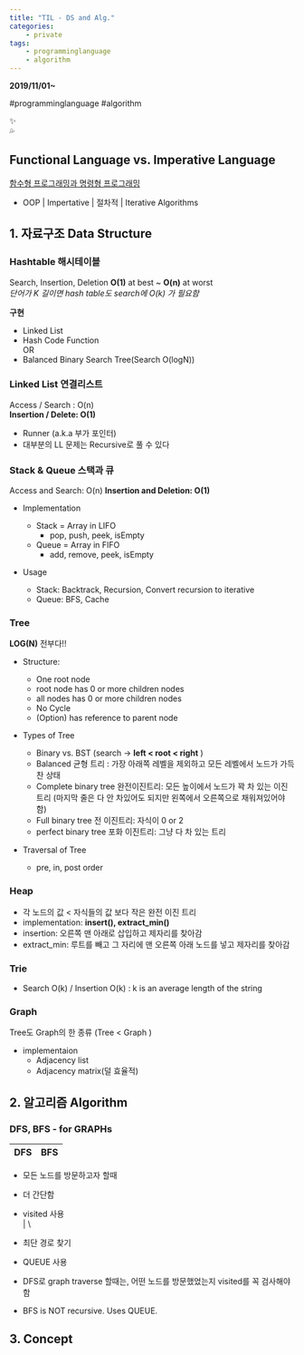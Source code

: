 ```yaml
---
title: "TIL - DS and Alg."
categories: 
    - private
tags: 
    - programminglanguage
    - algorithm
---
```


**2019/11/01~**
  
#programminglanguage #algorithm


✨   
💦  


## Functional Language vs. Imperative Language
[함수형 프로그래밍과 명령형 프로그래밍](https://docs.microsoft.com/ko-kr/dotnet/csharp/programming-guide/concepts/linq/functional-programming-vs-imperative-programming)
* OOP | Impertative | 절차적 | Iterative Algorithms  


## 1. 자료구조 Data Structure
### Hashtable 해시테이블
Search, Insertion, Deletion **O(1)** at best ~ **O(n)** at worst  
*단어가 K 길이면 hash table도 search에 O(k) 가 필요함*   

**구현**
- Linked List  
- Hash Code Function  
OR  
- Balanced Binary Search Tree(Search O(logN))  
  

### Linked List 연결리스트
Access / Search : O(n)  
**Insertion / Delete: O(1)**  
  
* Runner (a.k.a 부가 포인터)  
* 대부분의 LL 문제는 Recursive로 풀 수 있다  
  
  
### Stack & Queue 스택과 큐
Access and Search: O(n)
**Insertion and Deletion: O(1)**  
  
* Implementation  
    * Stack =  Array in LIFO  
        - pop, push, peek, isEmpty
    * Queue = Array in FIFO   
        - add, remove, peek, isEmpty  
  
* Usage  
    * Stack: Backtrack, Recursion, Convert recursion to iterative
    * Queue: BFS, Cache  


### Tree  
**LOG(N)** 전부다!!
* Structure: 
    - One root node
    - root node has 0 or more children nodes
    - all nodes has 0 or more children nodes
    - No Cycle  
    - (Option) has reference to parent node  

* Types of Tree
    - Binary vs. BST (search -> **left < root < right** )  
    - Balanced 균형 트리 : 가장 아래쪽 레벨을 제외하고 모든 레벨에서 노드가 가득 찬 상태
    - Complete binary tree 완전이진트리: 모든 높이에서 노드가 꽉 차 있는 이진 트리 (마지막 줄은 다 안 차있어도 되지만 왼쪽에서 오른쪽으로 채워져있어야 함)
    - Full binary tree 전 이진트리: 자식이 0 or 2
    - perfect binary tree 포화 이진트리: 그냥 다 차 있는 트리 


* Traversal of Tree  
    - pre, in, post order  
  

### Heap
* 각 노드의 값 < 자식들의 값 보다 작은 완전 이진 트리
* implementation: **insert(), extract_min()**
* insertion: 오른쪽 맨 아래로 삽입하고 제자리를 찾아감  
* extract_min: 루트를 빼고 그 자리에 맨 오른쪽 아래 노드를 넣고 제자리를 찾아감  
  


### Trie  
* Search O(k) / Insertion O(k) : k is an average length of the string  
  

### Graph
Tree도 Graph의 한 종류 (Tree < Graph )  
  
* implementaion
    - Adjacency list  
    - Adjacency matrix(덜 효율적)  


## 2. 알고리즘 Algorithm
### DFS, BFS - for GRAPHs  
DFS | BFS 
:--- | :---
* 모든 노드를 방문하고자 할때  
* 더 간단함  
* visited 사용  \
| \
*  최단 경로 찾기  
* QUEUE 사용   

* DFS로 graph traverse 할때는, 어떤 노드를 방문했었는지 visited를 꼭 검사해야함  
* BFS is NOT recursive.  Uses QUEUE.  
 



## 3. Concept
